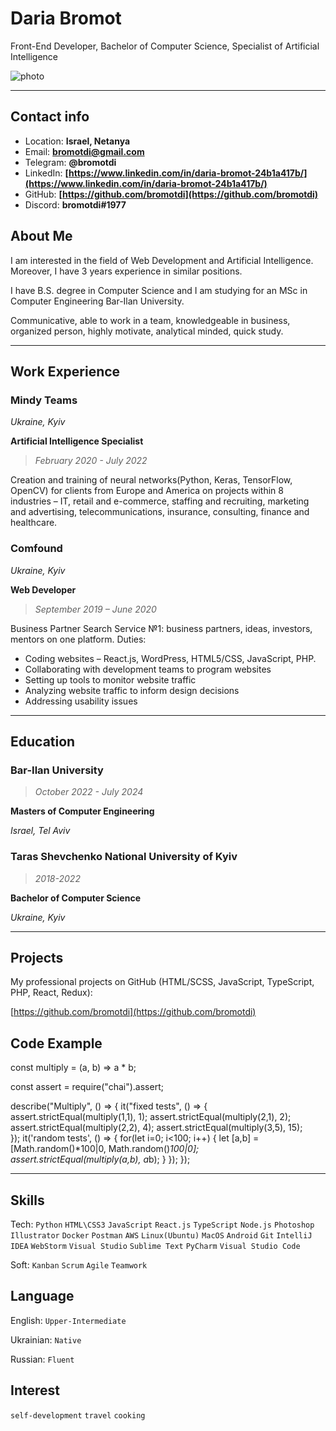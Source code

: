 # **Daria Bromot**
Front-End Developer, Bachelor of Computer Science, Specialist of Artificial Intelligence


![photo](C:\Users\bromotdi\rs_school\rsschool-cv\foto.png "photo")

---

## Contact info
* Location: **Israel, Netanya**
* Email: **bromotdi@gmail.com**
* Telegram: **@bromotdi** 
* LinkedIn: **[https://www.linkedin.com/in/daria-bromot-24b1a417b/](https://www.linkedin.com/in/daria-bromot-24b1a417b/)**
* GitHub: **[https://github.com/bromotdi](https://github.com/bromotdi)**
* Discord: **bromotdi#1977**

## About Me

I am interested in the field of Web Development and Artificial Intelligence.  Moreover, I have 3 years experience in similar positions. 

I have B.S. degree in Computer Science and I am studying for an MSc in Computer Engineering Bar-Ilan University.

Communicative, able to work in a team, knowledgeable in business, organized person, highly motivate, analytical minded, quick study.

---

## Work Experience

### Mindy Teams
_Ukraine, Kyiv_

**Artificial Intelligence Specialist**

>_February 2020 - July 2022_

Creation and training of neural networks(Python, Keras, TensorFlow, OpenCV) for clients from Europe and America on projects within 8 industries –  IT, retail and e-commerce, staffing and recruiting, marketing and advertising, telecommunications, insurance, consulting, finance and healthcare.

### Comfound
_Ukraine, Kyiv_

**Web Developer**
> _September 2019 – June 2020_

Business Partner Search Service №1: business partners, ideas, investors, mentors on one platform. Duties:

* Coding websites – React.js, WordPress, HTML5/CSS, JavaScript, PHP.
* Collaborating with development teams to program websites
* Setting up tools to monitor website traffic
* Analyzing website traffic to inform design decisions
* Addressing usability issues


---


## Education

### Bar-Ilan University
>_October 2022 - July 2024_

**Masters of Computer Engineering**

_Israel, Tel Aviv_

### Taras Shevchenko National University of Kyiv
>_2018-2022_
 
**Bachelor of Computer Science**
 
_Ukraine, Kyiv_


---

## Projects

My professional projects on GitHub (HTML/SCSS, JavaScript, TypeScript, PHP, React, Redux):

[https://github.com/bromotdi](https://github.com/bromotdi)

## Code Example

const multiply = (a, b) => a * b;

const assert = require("chai").assert;

describe("Multiply", () => {
    it("fixed tests", () => {
        assert.strictEqual(multiply(1,1), 1);
        assert.strictEqual(multiply(2,1), 2);
        assert.strictEqual(multiply(2,2), 4);
        assert.strictEqual(multiply(3,5), 15);   
    });
    it('random tests', () => {
        for(let i=0; i<100; i++) {
        let [a,b] = [Math.random()*100|0, Math.random()*100|0];
        assert.strictEqual(multiply(a,b), a*b);
        }
    });
});

---

## Skills

Tech: `Python` `HTML\CSS3` `JavaScript` `React.js` `TypeScript` `Node.js` `Photoshop` `Illustrator` `Docker` `Postman` `AWS` `Linux(Ubuntu)` `MacOS` `Android` `Git` `IntelliJ IDEA` `WebStorm` `Visual Studio` `Sublime Text` `PyCharm` `Visual Studio Code`

Soft: `Kanban` `Scrum` `Agile` `Teamwork`

## Language

English: `Upper-Intermediate` 

Ukrainian: `Native`

Russian: `Fluent`

## Interest

`self-development` `travel` `cooking` 


